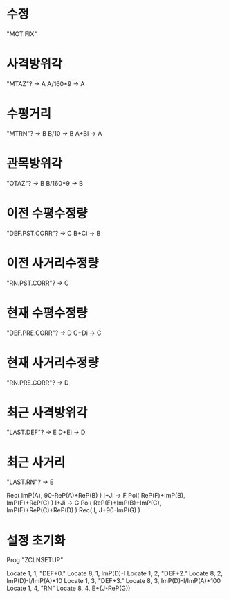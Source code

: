 
# 수정
&quot;MOT.FIX&quot;

# 사격방위각
&quot;MTAZ&quot;? -&gt; A
A/160*9 -&gt; A

# 수평거리
&quot;MTRN&quot;? -&gt; B
B/10 -&gt; B
A+Bi -&gt; A

# 관목방위각
&quot;OTAZ&quot;? -&gt; B
B/160*9 -&gt; B

# 이전 수평수정량
&quot;DEF.PST.CORR&quot;? -&gt; C
B+Ci -&gt; B

# 이전 사거리수정량
&quot;RN.PST.CORR&quot;? -&gt; C

# 현재 수평수정량
&quot;DEF.PRE.CORR&quot;? -&gt; D
C+Di -&gt; C

# 현재 사거리수정량
&quot;RN.PRE.CORR&quot;? -&gt; D

# 최근 사격방위각
&quot;LAST.DEF&quot;? -&gt; E
D+Ei -&gt; D

# 최근 사거리
&quot;LAST.RN&quot;? -&gt; E

Rec(
    ImP(A),
    90-ReP(A)+ReP(B)
)
I+Ji -&gt; F
Pol(
    ReP(F)+ImP(B),
    ImP(F)+ReP(C)
)
I+Ji -&gt; G
Pol(
    ReP(F)+ImP(B)+ImP(C),
    ImP(F)+ReP(C)+ReP(D)
)
Rec(
    I,
    J+90-ImP(G)
)

# 설정 초기화
Prog &quot;ZCLNSETUP&quot;

Locate 1, 1, &quot;DEF+0.&quot;
Locate 8, 1, ImP(D)-I
Locate 1, 2, &quot;DEF+2.&quot;
Locate 8, 2, ImP(D)-I/ImP(A)*10
Locate 1, 3, &quot;DEF+3.&quot;
Locate 8, 3, ImP(D)-I/ImP(A)*100
Locate 1, 4, &quot;RN&quot;
Locate 8, 4, E+(J-ReP(G))
